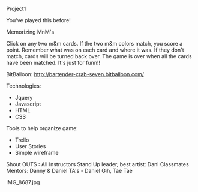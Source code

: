 Project1

You've played this before!

Memorizing MnM's

Click on any two m&m cards.
If the two m&m colors match, you score a point.
Remember what was on each card and where it was.
If they don't match, cards will be turned back over.
The game is over when all the cards have been matched.
It's just for funn!!

BitBalloon:
http://bartender-crab-seven.bitballoon.com/

Technologies:
- Jquery
- Javascript
- HTML
- CSS

Tools to help organize game:
- Trello
- User Stories
- Simple wireframe

Shout OUTS :
All Instructors
Stand Up leader, best artist: Dani
Classmates 
Mentors: Danny & Daniel
TA's - Daniel Gih, Tae Tae

IMG_8687.jpg

